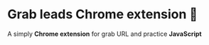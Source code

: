 # Grab leads Chrome extension 🔗

A simply **Chrome extension** for grab URL and practice **JavaScript**
